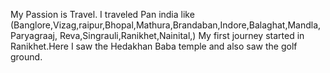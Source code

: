 My Passion is Travel.
I traveled Pan india like (Banglore,Vizag,raipur,Bhopal,Mathura,Brandaban,Indore,Balaghat,Mandla,Paryagraaj, Reva,Singrauli,Ranikhet,Nainital,)
My first journey started in Ranikhet.Here I saw the Hedakhan Baba temple and also saw the golf ground. 
